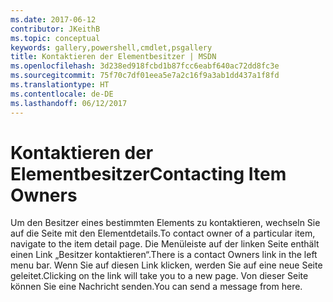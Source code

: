 ```yaml
---
ms.date: 2017-06-12
contributor: JKeithB
ms.topic: conceptual
keywords: gallery,powershell,cmdlet,psgallery
title: Kontaktieren der Elementbesitzer | MSDN
ms.openlocfilehash: 3d238ed918fcbd1b87fcc6eabf640ac72dd8fc3e
ms.sourcegitcommit: 75f70c7df01eea5e7a2c16f9a3ab1dd437a1f8fd
ms.translationtype: HT
ms.contentlocale: de-DE
ms.lasthandoff: 06/12/2017
---
```

# <a name="contacting-item-owners"></a><span data-ttu-id="62287-103">Kontaktieren der Elementbesitzer</span><span class="sxs-lookup"><span data-stu-id="62287-103">Contacting Item Owners</span></span>

<span data-ttu-id="62287-104">Um den Besitzer eines bestimmten Elements zu kontaktieren, wechseln Sie auf die Seite mit den Elementdetails.</span><span class="sxs-lookup"><span data-stu-id="62287-104">To contact owner of a particular item, navigate to the item detail page.</span></span>
<span data-ttu-id="62287-105">Die Menüleiste auf der linken Seite enthält einen Link „Besitzer kontaktieren“.</span><span class="sxs-lookup"><span data-stu-id="62287-105">There is a contact Owners link in the left menu bar.</span></span>
<span data-ttu-id="62287-106">Wenn Sie auf diesen Link klicken, werden Sie auf eine neue Seite geleitet.</span><span class="sxs-lookup"><span data-stu-id="62287-106">Clicking on the link will take you to a new page.</span></span>
<span data-ttu-id="62287-107">Von dieser Seite können Sie eine Nachricht senden.</span><span class="sxs-lookup"><span data-stu-id="62287-107">You can send a message from here.</span></span>

